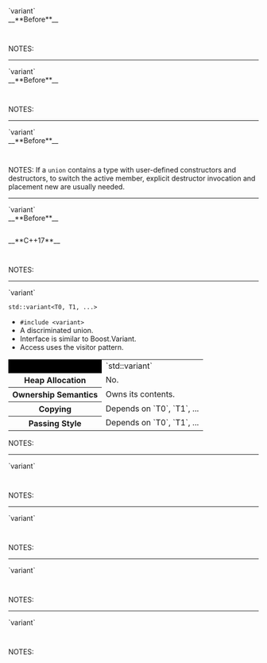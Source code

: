<div class="slide-title">`variant`</div>

<div class="left">
<span style="display: block">__**Before**__</span>

<pre style="display: inline-block;"><code class='sample' sample='cpp17_features/
32_library_variant
/
00_convert_union.cpp
#primary
'></code></pre>
</div>

<div class="right">
</div>

NOTES:

---

<div class="slide-title">`variant`</div>

<div class="left">
<span style="display: block">__**Before**__</span>

<pre style="display: inline-block;"><code class='sample' sample='cpp17_features/
32_library_variant
/
01_convert_union_kind_out_of_date_bug.cpp
#primary
'></code></pre>
</div>

<div class="right">
</div>

NOTES:

---

<div class="slide-title">`variant`</div>

<div class="left">
<span style="display: block">__**Before**__</span>

<pre style="display: inline-block;"><code class='sample' sample='cpp17_features/
32_library_variant
/
02_convert_union_ctors_and_dtors.cpp
#primary
'></code></pre>
</div>

<div class="right">
</div>

NOTES:
If a `union` contains a type with user-defined constructors and destructors, to
switch the active member, explicit destructor invocation and placement new are
usually needed.

---

<div class="slide-title">`variant`</div>

<div class="left">
<span style="display: block">__**Before**__</span>

<pre style="display: inline-block;"><code class='sample' sample='cpp17_features/
32_library_variant
/
03_convert_before_vs_cpp17.cpp
#left
'></code></pre>
</div>

<div class="right">
<span style="display: block">__**C++17**__</span>

<pre style="display: inline-block;"><code class='sample' sample='cpp17_features/
32_library_variant
/
03_convert_before_vs_cpp17.cpp
#right
'></code></pre>
</div>

NOTES:

---

<div class="slide-title">`variant`</div>

`std::variant<T0, T1, ...>`

* `#include <variant>`
* A discriminated union. 
* Interface is similar to Boost.Variant.
* Access uses the visitor pattern. 

<table>
<tr><th style="background: #000; border-top: 0px; border-left: 0px;"></th>
                                    <td>`std::variant<T0, T1, ...>`</td></tr>
<tr><th>Heap Allocation</th>        <td>No.</td>
<tr><th>Ownership Semantics</th>    <td>Owns its contents.</td></tr>
<tr><th>Copying</th>                <td>Depends on `T0`, `T1`, ...</td></tr>
<tr><th>Passing Style</th>          <td>Depends on `T0`, `T1`, ...</td></tr>
</table>

NOTES:

---

<div class="slide-title">`variant`</div>

<pre style="display: inline-block;"><code class='sample' sample='cpp17_features/
32_library_variant
/
10_multiplies_visitor.cpp
#primary
'></code></pre>

NOTES:

---

<div class="slide-title">`variant`</div>

<pre style="display: inline-block;"><code class='sample' sample='cpp17_features/
32_library_variant
/
11_multiplies_visitor_if_constexpr.cpp
#primary
'></code></pre>

NOTES:

---

<div class="slide-title">`variant`</div>

<pre style="display: inline-block;"><code class='sample' sample='cpp17_features/
32_library_variant
/
12_multiplies_visitor_overload.cpp
#primary
'></code></pre>

NOTES:

---

<div class="slide-title">`variant`</div>

<pre style="display: inline-block;"><code class='sample' sample='cpp17_features/
32_library_variant
/
20_binary_tree.cpp
#primary
'></code></pre>

NOTES:
